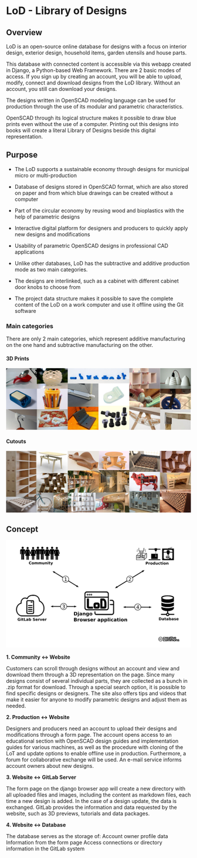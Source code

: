 # LoD - Library of Designs

## Overview

LoD is an open-source online database for designs with a focus on interior design, exterior design, household items, garden utensils and house parts. 

This database with connected content is accessible via this webapp created in Django, a Python-based Web Framework. There are 2 basic modes of access. If you sign up by creating an account, you will be able to upload, modify, connect and download designs from the LoD library. Without an account, you still can download your designs.

The designs written in OpenSCAD modeling language can be used for production through the use of its modular and parametric characteristics.

OpenSCAD through its logical structure makes it possible to draw blue prints even without the use of a computer. Printing out this designs into books will create a literal Library of Designs beside this digital representation.

## Purpose

* The LoD supports a sustainable economy through designs for municipal micro or multi-production

* Database of designs stored in OpenSCAD format, which are also stored on paper and from which blue drawings can be created without a computer

* Part of the circular economy by reusing wood and bioplastics with the help of parametric designs

* Interactive digital platform for designers and producers to quickly apply new designs and modifications

* Usability of parametric OpenSCAD designs in professional CAD applications

* Unlike other databases, LoD has the subtractive and additive production mode as two main categories.

* The designs are interlinked, such as a cabinet with different cabinet door knobs to choose from

* The project data structure makes it possible to save the complete content of the LoD on a work computer and use it offline using the Git software

### Main categories

There are only 2 main categories, which represent additive manufacturing on the one hand and subtractive manufacturing on the other.

#### 3D Prints

![3dprints](img/3dprints.jpg)

#### Cutouts

![cutouts](img/cutouts.jpg)

## Concept

![concept](img/concept.png)

**1. Community ↔ Website**

Customers can scroll through designs without an account and view and download them through a 3D representation on the page. Since many designs consist of several individual parts, they are collected as a bunch in .zip format for download. Through a special search option, it is possible to find specific designs or designers. The site also offers tips and videos that make it easier for anyone to modify parametric designs and adjust them as needed.

**2. Production ↔ Website**

Designers and producers need an account to upload their designs and modifications through a form page. The account opens access to an educational section with OpenSCAD design guides and implementation guides for various machines, as well as the procedure with cloning of the LoT and update options to enable offline use in production. Furthermore, a forum for collaborative exchange will be used. An e-mail service informs account owners about new designs.

**3. Website ↔ GitLab Server**

The form page on the django browser app will create a new directory with all uploaded files and images, including the content as markdown files, each time a new design is added. In the case of a design update, the data is exchanged. GitLab provides the information and data requested by the website, such as 3D previews, tutorials and data packages.

**4. Website ↔ Database**

The database serves as the storage of: Account owner profile data Information from the form page Access connections or directory information in the GitLab system




